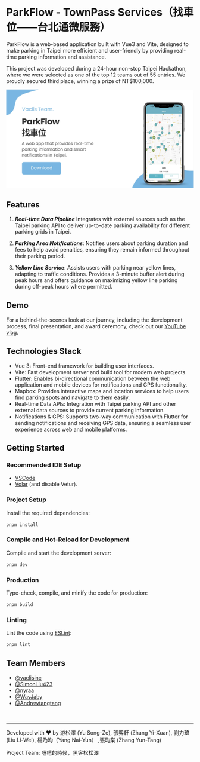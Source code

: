 # ParkFlow - TownPass Services（找車位——台北通微服務）

ParkFlow is a web-based application built with Vue3 and Vite, designed to make parking in Taipei more efficient and user-friendly by providing real-time parking information and assistance.

This project was developed during a 24-hour non-stop Taipei Hackathon, where we were selected as one of the top 12 teams out of 55 entries. We proudly secured third place, winning a prize of NT$100,000.

![ParkFlow Preview](https://raw.githubusercontent.com/vaclisinc/vaclis-TownPass-Services/24ec17c43d856ad05349fb072df98daaa7e2178c/parkflow_preview.jpg)

## Features
1. ***Real-time Data Pipeline***
   Integrates with external sources such as the Taipei parking API to deliver up-to-date parking availability for different parking grids in Taipei.

2. ***Parking Area Notifications***:
   Notifies users about parking duration and fees to help avoid penalties, ensuring they remain informed throughout their parking period.

3. ***Yellow Line Service***:
   Assists users with parking near yellow lines, adapting to traffic conditions. Provides a 3-minute buffer alert during peak hours and offers guidance on maximizing yellow line parking during off-peak hours where permitted.

## Demo 

For a behind-the-scenes look at our journey, including the development process, final presentation, and award ceremony, check out our [YouTube vlog](https://www.youtube.com/watch?v=ZP9nikrbwak&t=15s).


## Technologies Stack
- Vue 3: Front-end framework for building user interfaces.
- Vite: Fast development server and build tool for modern web projects.
- Flutter: Enables bi-directional communication between the web application and mobile devices for notifications and GPS functionality.
- Mapbox: Provides interactive maps and location services to help users find parking spots and navigate to them easily.
- Real-time Data APIs: Integration with Taipei parking API and other external data sources to provide current parking information.
- Notifications & GPS: Supports two-way communication with Flutter for sending notifications and receiving GPS data, ensuring a seamless user experience across web and mobile platforms.



## Getting Started
### Recommended IDE Setup

- [VSCode](https://code.visualstudio.com/)
- [Volar](https://marketplace.visualstudio.com/items?itemName=Vue.volar) (and disable Vetur).

### Project Setup

Install the required dependencies:
```sh
pnpm install
```

### Compile and Hot-Reload for Development

Compile and start the development server:
```sh
pnpm dev
```

### Production

Type-check, compile, and minify the code for production:
```sh
pnpm build
```

### Linting

Lint the code using [ESLint](https://eslint.org/):

```sh
pnpm lint
```

## Team Members
- [@vaclisinc](https://www.github.com/vaclisinc)
- [@SimonLiu423](https://www.github.com/SimonLiu423)
- [@nyraa](https://github.com/nyraa)
- [@WavJaby](https://www.github.com/WavJaby)
- [@Andrewtangtang](https://www.github.com/Andrewtangtang)

<br>

---


Developed with ❤️ by 游松澤 (Yu Song-Ze), 張羿軒 (Zhang Yi-Xuan), 劉力瑋 (Liu Li-Wei), 楊乃昀（Yang Nai-Yun） ,張昀棠 (Zhang Yun-Tang)

Project Team: 嘻嘻的時候，黑客松松澤
